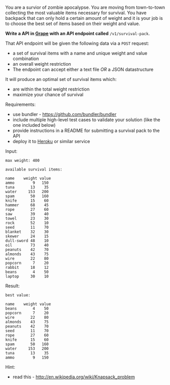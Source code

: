 You are a survior of zombie apocalypse. You are moving from town-to-town collecting the most valuable items necessary for survival. You have backpack that can only hold a certain amount of weight and it is your job is to choose the best set of items based on their weight and value.

**Write a API in [Grape](https://github.com/intridea/grape) with an API endpoint called** <code>/v1/survival-pack</code>.

That API endpoint will be given the following data via a <code>POST</code> request:

* a set of survival items with a name and unique weight and value combination
* an overall weight restriction
* The endpoint can accept either a text file _OR_ a JSON datastructure

It will produce an optimal set of survival items which:

* are within the total weight restriction
* maximize your chance of survival

Requirements:

* use bundler - https://github.com/bundler/bundler
* include multiple high-level test cases to validate your solution (like the one included below)
* provide instructions in a README for submitting a survival pack to the API
* deploy it to [Heroku](https://id.heroku.com/login) or similar service

Input:

    max weight: 400

    available survival items:

    name    weight value
    ammo        9   150
    tuna       13    35
    water     153   200
    spam       50   160
    knife      15    60
    hammer     68    45
    rope       27    60
    saw        39    40
    towel      23    30
    rock       52    10
    seed       11    70
    blanket    32    30
    skewer     24    15
    dull-sword 48    10
    oil        73    40
    peanuts    42    70
    almonds    43    75
    wire       22    80
    popcorn     7    20
    rabbit     18    12
    beans       4    50
    laptop     30    10

Result:

    best value:

    name    weight value
    beans       4    50
    popcorn     7    20
    wire       22    80
    almonds    43    75
    peanuts    42    70
    seed       11    70
    rope       27    60
    knife      15    60
    spam       50   160
    water     153   200
    tuna       13    35
    ammo        9   150

Hint:

* read this - http://en.wikipedia.org/wiki/Knapsack_problem

